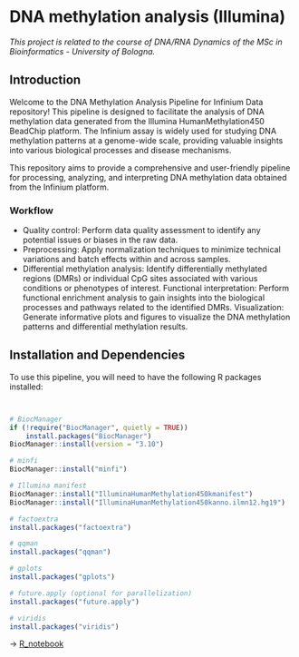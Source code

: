 # DNA methylation analysis (Illumina)

*This project is related to the course of DNA/RNA Dynamics of the MSc in Bioinformatics - University of Bologna.*

## Introduction


Welcome to the DNA Methylation Analysis Pipeline for Infinium Data repository! This pipeline is designed to facilitate the analysis of DNA methylation data generated from the Illumina HumanMethylation450 BeadChip platform. The Infinium assay is widely used for studying DNA methylation patterns at a genome-wide scale, providing valuable insights into various biological processes and disease mechanisms.

This repository aims to provide a comprehensive and user-friendly pipeline for processing, analyzing, and interpreting DNA methylation data obtained from the Infinium platform.

### Workflow

* Quality control: Perform data quality assessment to identify any potential issues or biases in the raw data.
* Preprocessing: Apply normalization techniques to minimize technical variations and batch effects within and across samples.
* Differential methylation analysis: Identify differentially methylated regions (DMRs) or individual CpG sites associated with various conditions or phenotypes of interest.
Functional interpretation: Perform functional enrichment analysis to gain insights into the biological processes and pathways related to the identified DMRs.
Visualization: Generate informative plots and figures to visualize the DNA methylation patterns and differential methylation results.

## Installation and Dependencies
To use this pipeline, you will need to have the following R packages installed:

```r


# BiocManager
if (!require("BiocManager", quietly = TRUE))
    install.packages("BiocManager")
BiocManager::install(version = "3.10")

# minfi
BiocManager::install("minfi")

# Illumina manifest
BiocManager::install("IlluminaHumanMethylation450kmanifest")
BiocManager::install("IlluminaHumanMethylation450kanno.ilmn12.hg19")

# factoextra
install.packages("factoextra")

# qqman
install.packages("qqman")

# gplots
install.packages("gplots")

# future.apply (optional for parallelization)
install.packages("future.apply")

# viridis
install.packages("viridis")
```
-> [R_notebook](R_notebook.md)
